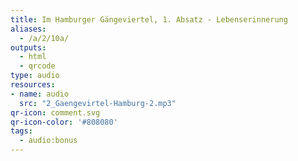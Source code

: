 ```yaml
---
title: Im Hamburger Gängeviertel, 1. Absatz - Lebenserinnerung
aliases:
  - /a/2/10a/
outputs:
  - html
  - qrcode
type: audio
resources:
- name: audio
  src: "2_Gaengevirtel-Hamburg-2.mp3"
qr-icon: comment.svg
qr-icon-color: '#808080'
tags:
  - audio:bonus
---
```

